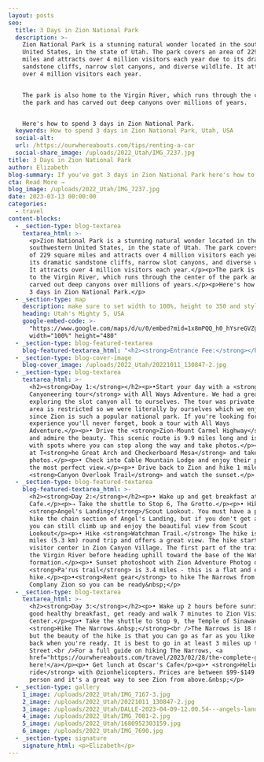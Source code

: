 ```yaml
---
layout: posts
seo:
  title: 3 Days in Zion National Park
  description: >-
    Zion National Park is a stunning natural wonder located in the southwestern
    United States, in the state of Utah. The park covers an area of 229 square
    miles and attracts over 4 million visitors each year due to its dramatic
    sandstone cliffs, narrow slot canyons, and diverse wildlife. It attracts
    over 4 million visitors each year.


    The park is also home to the Virgin River, which runs through the center of
    the park and has carved out deep canyons over millions of years.


    Here's how to spend 3 days in Zion National Park.
  keywords: How to spend 3 days in Zion National Park, Utah, USA
  social-alt:
  url: /https://ourwhereabouts.com/tips/renting-a-car
  social-share_image: /uploads/2022_Utah/IMG_7237.jpg
title: 3 Days in Zion National Park
author: Elizabeth
blog-summary: If you've got 3 days in Zion National Park here's how to spend it.
cta: Read More →
blog_image: /uploads/2022_Utah/IMG_7237.jpg
date: 2023-03-13 00:00:00
categories:
  - travel
content-blocks:
  - _section-type: blog-textarea
    textarea_html: >-
      <p>Zion National Park is a stunning natural wonder located in the
      southwestern United States, in the state of Utah. The park covers an area
      of 229 square miles and attracts over 4 million visitors each year due to
      its dramatic sandstone cliffs, narrow slot canyons, and diverse wildlife.
      It attracts over 4 million visitors each year.</p><p>The park is also home
      to the Virgin River, which runs through the center of the park and has
      carved out deep canyons over millions of years.</p><p>Here's how to spend
      3 days in Zion National Park.</p>
  - _section-type: map
    description: make sure to set width to 100%, height to 350 and style to border 2
    heading: Utah's Mighty 5, USA
    google-embed-code: >-
      "https://www.google.com/maps/d/u/0/embed?mid=1x8mPQQ_h0_hYsreGVZgWzF8DQtVZqyU&ehbc=2E312F"
      width="100%" height="480"
  - _section-type: blog-featured-textarea
    blog-featured-textarea_html: "<h2><strong>Entrance Fee:</strong></h2><p>Weekly passes are non-transferable and are valid for 7 consecutive days including the date of purchase. Weekly passes may be upgraded to annual passes within 7 days of purchase.</p><p><strong>•Private Vehicle:&nbsp;</strong>$35. Valid for 7 days.<br /><strong>•Motorcycle:</strong>&nbsp;$30. Valid for 7 days.<br /><strong>•Per Person:</strong>&nbsp;$20. Valid for 7 days.</p><p><strong>•</strong>We suggest getting a USA National Parks Pass for just $80 and saving money if you’re planning on visiting multiple National Parks in a year.</p><p>\_</p><h2><strong>Where to stay:</strong></h2><p>Springdale.</p><p><strong>Cable Mountain Lodge:</strong>&nbsp;We got a suite with a full kitchen, and a large living room with 2 couches, the bathroom was nice and clean and had everything we needed, the bed was so comfortable it was hard to leave in the morning and my favorite part of the lodge was our balcony with the beautiful view.</p><p><strong>•Price:</strong>&nbsp;About $640 per night.</p><p>\_</p><h2><strong>When to visit:</strong></h2><p>The best time to visit Zion National Park depends on your preferences and what activities you plan to do. We suggest visiting in the fall (Sep - Nov): The temperatures are cooler, the fall foliage is also beautiful during this time and the crowds have thinned out.</p><ul><li>Spring (March-May): This is a great time to visit Zion National Park, as the temperatures are mild and the wildflowers are blooming. However, it can be crowded during peak season.</li><li>Summer (June - August): This is the peak season, and the park can be very crowded. However, the weather is warm and there are more activities available, such as hiking and camping.</li><li>Winter (December - February): This is the least crowded time to visit, but be aware that some areas of the park may be closed due to snow and ice. The park's shuttle service also operates on a limited schedule during the winter.</li></ul>"
  - _section-type: blog-cover-image
    blog-cover_image: /uploads/2022_Utah/20221011_130847-2.jpg
  - _section-type: blog-textarea
    textarea_html: >-
      <h2><strong>Day 1:</strong></h2><p>•Start your day with a <strong>Half-day
      Canyoneering tour</strong> with All Ways Adventure. We had a great time
      exploring the slot canyon all to ourselves. The tour was private and the
      area is restricted so we were literally by ourselves which we enjoyed
      since Zion is such a popular national park. If you're looking for an
      experience you'll never forget, book a tour with All Ways
      Adventure.</p><p>• Drive the <strong>Zion-Mount Carmel Highway</strong>
      and admire the beauty. This scenic route is 9.9 miles long and is filled
      with spots where you can stop along the way and take photos.</p><p>• Stop
      at T<strong>he Great Arch and Checkerboard Mesa</strong> and take some
      photos.</p><p>• Check into Cable Mountain Lodge and enjoy their pool with
      the most perfect view.</p><p>• Drive back to Zion and hike 1 mile to
      <strong>Canyon Overlook Trail</strong> and watch the sunset.</p>
  - _section-type: blog-featured-textarea
    blog-featured-textarea_html: >-
      <h2><strong>Day 2:</strong></h2><p>• Wake up and get breakfast at Meme's
      Cafe.</p><p>⇢ Take the shuttle to Stop 6, The Grotto.</p><p>• Hike
      <strong>Angel's Landing</strong>/Scout Lookout. You must have a permit to
      hike the chain section of Angel's Landing, but if you don't get a permit,
      you can still climb up and enjoy the beautiful view from Scout
      Lookout</p><p>• Hike <strong>Watchman Trail.</strong> The hike is 3.1
      miles (5.3 km) round trip and offers a great view. The hike starts at the
      visitor center in Zion Canyon Village. The first part of the trail follows
      the Virgin River before heading uphill toward the base of the Watchman
      formation.</p><p>• Sunset photoshoot with Zion Adventure Photog or hike
      <strong>Pa'rus trail</strong> is 3.4 miles - this is a flat and easy
      hike.</p><p>•<strong>Rent gear</strong> to hike The Narrows from Adventure
      Complany Zion so you can be ready&nbsp;</p>
  - _section-type: blog-textarea
    textarea_html: >-
      <h2><strong>Day 3:</strong></h2><p>• Wake up 2 hours before sunrise, eat a
      good healthy breakfast, get ready and walk 7 minutes to Zion Visitor
      Center.</p><p>• Take the shuttle to Stop 9, the Temple of Sinawava.
      <strong>Hike The Narrows.&nbsp;</strong><br />The Narrows is 18 miles long
      but the beauty of the hike is that you can go as far as you like and turn
      back when you're ready. It is best to go in at least 3 miles up to Wall
      Street.<br />For a full guide on hiking The Narrows, <a
      href="https://ourwhereabouts.com/travel/2023/02/28/the-complete-guide-to-hiking-the-narrows-in-zion.html">click
      here!</a></p><p>• Get lunch at Oscar's Cafe</p><p>• <strong>Helicopter
      ride</strong> with @zionhelicopters. Prices are between $99-$149 per
      person and it's a great way to see Zion from above.&nbsp;</p>
  - _section-type: gallery
    1_image: /uploads/2022_Utah/IMG_7167-3.jpg
    2_image: /uploads/2022_Utah/20221011_130847-2.jpg
    3_image: /uploads/2022_Utah/DALLE-2023-04-09-12.00.54---angels-landing.jpg
    4_image: /uploads/2022_Utah/IMG_7081-2.jpg
    5_image: /uploads/2022_Utah/1680952303159.jpg
    6_image: /uploads/2022_Utah/IMG_7690.jpg
  - _section-type: signature
    signature_html: <p>Elizabeth</p>
---
```


